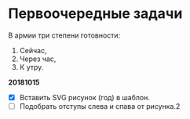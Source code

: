 # Первоочередные задачи

В армии три степени готовности: 

1. Сейчас,
2. Через час,
3. К утру.

**20181015**

- [x] Вставить SVG рисунок (год) в шаблон. 
- [ ] Подобрать отступы  слева и спава от рисунка.2
